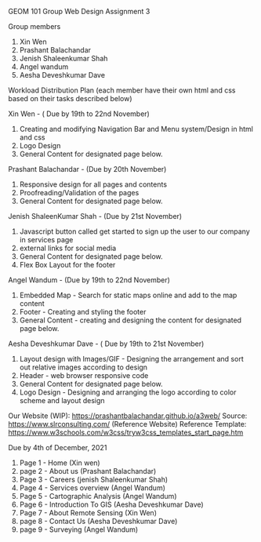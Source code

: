 GEOM 101 Group Web Design Assignment 3

Group members

1. Xin Wen
2. Prashant Balachandar
3. Jenish Shaleenkumar Shah
4. Angel wandum
5. Aesha Deveshkumar Dave

Workload Distribution Plan (each member have their own html and css based on their tasks described below)

Xin Wen - ( Due by 19th to 22nd November)
1. Creating and modifying Navigation Bar and Menu system/Design in html and css
2. Logo Design 
3. General Content for designated page below.

Prashant Balachandar - (Due by 20th November)
1. Responsive design for all pages and contents
2. Proofreading/Validation of the pages
3. General Content for designated page below.

Jenish ShaleenKumar Shah - (Due by 21st November)
1. Javascript button called get started to sign up the user to our company in services page
2. external links for social media 
3. General Content for designated page below.
4. Flex Box Layout for the footer

Angel Wandum - (Due by 19th to 22nd November)
1. Embedded Map - Search for static maps online and add to the map content
2. Footer - Creating and styling the footer
3. General Content - creating and designing the content for designated page below.

Aesha Deveshkumar Dave - ( Due by 19th to 21st November)
1. Layout design with Images/GIF - Designing the arrangement and sort out relative images according to design
2. Header - web browser responsive code
3. General Content for designated page below.
4. Logo Design - Designing and arranging the logo according to color scheme and layout design

Our Website (WIP): https://prashantbalachandar.github.io/a3web/
Source: https://www.slrconsulting.com/ (Reference Website)
Reference Template: https://www.w3schools.com/w3css/tryw3css_templates_start_page.htm

Due by 4th of December, 2021
1. Page 1 - Home (Xin wen)
2. page 2 - About us (Prashant Balachandar)
3. Page 3 - Careers (jenish Shaleenkumar Shah)
4. Page 4 - Services overview (Angel Wandum)
5. Page 5 - Cartographic Analysis (Angel Wandum)
6. Page 6 - Introduction To GIS (Aesha Deveshkumar Dave)
7. Page 7 - About Remote Sensing (Xin Wen)
8. page 8 - Contact Us (Aesha Deveshkumar Dave)
9. page 9 - Surveying (Angel Wandum)